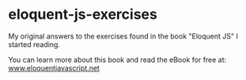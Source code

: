 # eloquent-js-exercises
My original answers to the exercises found in the book "Eloquent JS" I started reading.

You can learn more about this book and read the eBook for free at:
www.eloquentjavascript.net

